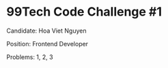 # 99Tech Code Challenge #1

Candidate: Hoa Viet Nguyen

Position: Frontend Developer

Problems: 1, 2, 3
